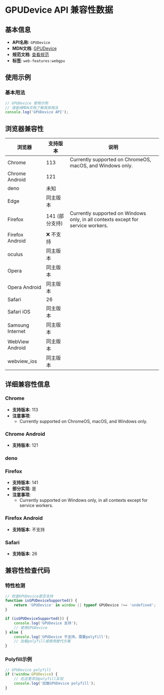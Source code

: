 # GPUDevice API 兼容性数据

## 基本信息

- **API名称**: `GPUDevice`
- **MDN文档**: [GPUDevice](https://developer.mozilla.org/docs/Web/API/GPUDevice)
- **规范文档**: [查看规范](https://gpuweb.github.io/gpuweb/#gpudevice)
- **标签**: `web-features:webgpu`

## 使用示例

### 基本用法

```javascript
// GPUDevice 使用示例
// 请查阅MDN文档了解具体用法
console.log('GPUDevice API');
```

## 浏览器兼容性

| 浏览器 | 支持版本 | 说明 |
|--------|----------|------|
| Chrome | 113 | Currently supported on ChromeOS, macOS, and Windows only. |
| Chrome Android | 121 |  |
| deno | 未知 |  |
| Edge | 同主版本 |  |
| Firefox | 141 (部分支持) | Currently supported on Windows only, in all contexts except for service workers. |
| Firefox Android | ❌ 不支持 |  |
| oculus | 同主版本 |  |
| Opera | 同主版本 |  |
| Opera Android | 同主版本 |  |
| Safari | 26 |  |
| Safari iOS | 同主版本 |  |
| Samsung Internet | 同主版本 |  |
| WebView Android | 同主版本 |  |
| webview_ios | 同主版本 |  |

## 详细兼容性信息

### Chrome

- **支持版本**: 113
- **注意事项**:
  - Currently supported on ChromeOS, macOS, and Windows only.

### Chrome Android

- **支持版本**: 121

### deno


### Firefox

- **支持版本**: 141
- **部分实现**: 是
- **注意事项**:
  - Currently supported on Windows only, in all contexts except for service workers.

### Firefox Android

- **支持版本**: 不支持

### Safari

- **支持版本**: 26

## 兼容性检查代码

### 特性检测

```javascript
// 检查GPUDevice是否支持
function isGPUDeviceSupported() {
    return 'GPUDevice' in window || typeof GPUDevice !== 'undefined';
}

if (isGPUDeviceSupported()) {
    console.log('GPUDevice 支持');
    // 使用GPUDevice
} else {
    console.log('GPUDevice 不支持，需要polyfill');
    // 加载polyfill或使用替代方案
}
```

### Polyfill示例

```javascript
// GPUDevice polyfill
if (!window.GPUDevice) {
    // 在这里添加polyfill实现
    console.log('加载GPUDevice polyfill');
}
```

